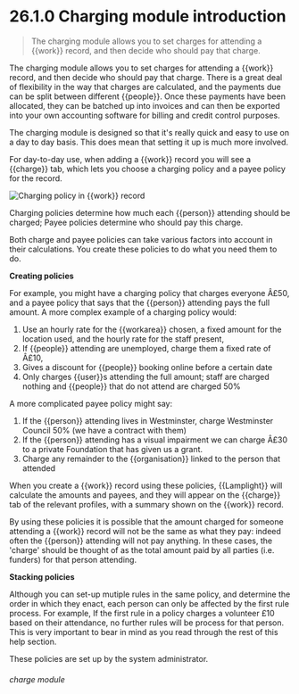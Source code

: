 # 26.1.0    Charging module introduction

> The charging module allows you to set charges for attending a {{work}} record, and then decide who should pay that charge. 

The charging module allows you to set charges for attending a {{work}} record, and then decide who should pay that charge. There is a great deal of flexibility in the way that charges are calculated, and the payments due can be split between different {{people}}. Once these payments have been allocated, they can be batched up into invoices and can then be exported into your own accounting software for billing and credit control purposes. 

The charging module is designed so that it's really quick and easy to use on a day to day basis. This does mean that setting it up is much more involved. 

For day-to-day use, when adding a {{work}} record you will see a {{charge}} tab, which lets you choose a charging policy and a payee policy for the record. 

![Charging policy in {{work}} record]({{imgpath}}1222.png)

Charging policies determine how much each {{person}} attending should be charged; Payee policies determine who should pay this charge. 

Both charge and payee policies can take various factors into account in their calculations. You create these policies to do what you need them to do. 

__Creating policies__

For example, you might have a charging policy that charges everyone Â£50, and a payee policy that says that the {{person}} attending pays the full amount. A more complex example of a charging policy would: 

 1. Use an hourly rate for the {{workarea}} chosen, a fixed amount for the location used, and the hourly rate for the staff present,
  2. If {{people}} attending are unemployed, charge them a fixed rate of Â£10,
  3. Gives a discount for {{people}} booking online before a certain date
  4. Only charges {{user}}s attending the full amount; staff are charged nothing and {{people}} that do not attend are charged 50%

A more complicated payee policy might say: 

  1. If the {{person}} attending lives in Westminster, charge Westminster Council 50% (we have a contract with them)
  2. If the {{person}} attending has a visual impairment we can charge Â£30 to a private Foundation that has given us a grant.
  3. Charge any remainder to the {{organisation}} linked to the person that attended

When you create a {{work}} record using these policies, {{Lamplight}} will calculate the amounts and payees, and they will appear on the {{charge}} tab of the relevant profiles, with a summary shown on the {{work}} record. 

By using these policies it is possible that the amount charged for someone attending a {{work}} record will not be the same as what they pay: indeed often the {{person}} attending will not pay anything. In these cases, the 'charge' should be thought of as the total amount paid by all parties (i.e. funders) for that person attending. 

__Stacking policies__

Although you can set-up mutiple rules in the same policy, and determine the order in which they enact, each person can only be affected by the first rule process.  For example, If the first rule in a policy charges a volunteer £10 based on their attendance, no further rules will be process for that person.  This is very important to bear in mind as you read through the rest of this help section.


These policies are set up by the system administrator. 

###### charge module

